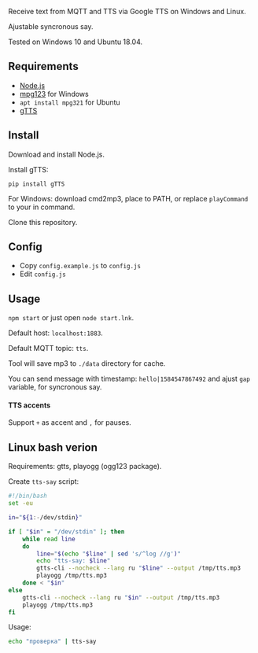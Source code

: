 Receive text from MQTT and TTS via Google TTS on Windows and Linux.

Ajustable syncronous say.

Tested on Windows 10 and Ubuntu 18.04.

## Requirements
- [Node.js](https://nodejs.org/en/)
- [mpg123](https://www.mpg123.de/download.shtml) for Windows
- `apt install mpg321` for Ubuntu
- [gTTS](https://github.com/pndurette/gTTS)

## Install
Download and install Node.js.

Install gTTS:
```
pip install gTTS
```

For Windows: download cmd2mp3, place to PATH, or replace `playCommand` to your in command.

Clone this repository.

## Config
- Copy `config.example.js` to `config.js`
- Edit `config.js`

## Usage
`npm start` or just open `node start.lnk`.

Default host: `localhost:1883`.

Default MQTT topic: `tts`.

Tool will save mp3 to `./data` directory for cache.

You can send message with timestamp: `hello|1584547867492` and ajust `gap` variable, for syncronous say.

#### TTS accents
Support `+` as accent and `,` for pauses.

## Linux bash verion
Requirements: gtts, playogg (ogg123 package).

Create `tts-say` script:

``` bash
#!/bin/bash
set -eu

in="${1:-/dev/stdin}"

if [ "$in" = "/dev/stdin" ]; then
	while read line
	do
		line="$(echo "$line" | sed 's/^log //g')"
		echo "tts-say: $line"
		gtts-cli --nocheck --lang ru "$line" --output /tmp/tts.mp3
		playogg /tmp/tts.mp3
	done < "$in"
else
	gtts-cli --nocheck --lang ru "$in" --output /tmp/tts.mp3
	playogg /tmp/tts.mp3
fi
```

Usage:
``` bash
echo "проверка" | tts-say
```
